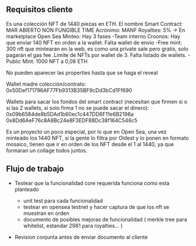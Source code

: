 ## Requisitos cliente

Es una colección NFT de 1440 piezas en ETH. El nombre Smart Contract: MAR ABIERTO NON FUNGIBLE TIME
Acrónimo: MANF
Royalties: 5% -> En marketplace Open Sea
Minteo: Hay 3 fases
-Team interno Croonos: Hay que enviar 140 NFT en orden a la wallet. Falta wallet de envio
-Free mint: 300 nft que mintearan en la web, es como una private sale pero gratis, solo pagarán el gas fee .Limite de NFTs por wallet de 3. Falta listado de wallets.
-Public Mint: 1000 NFT a 0,08 ETH

No pueden aparecer las properties hasta que se haga el reveal

Wallet madre colección/contrato: 0x50Def171796AF77Fb9313B35BF9cDd3bCd1Ff690

Wallets para sacar los fondos del smart contract (necesitan que firmen si o si las 2 wallets, si solo firma 1 no se puede sacar el dinero):
0x09b6584de8b5DAd1b60ec1c447DD6F11e6B2198a
0x8Dd6AeF76c8A8Bc24e8F3EDF88Dc38f164C546c5

Es un proyecto un poco especial, por lo que en Open Sea, una vez minteado los 1440 NFT, si la gente lo filtra por Oldest y lo ponen en formato mosaico, tienen que ir en orden de los NFT desde el 1 al 1440, ya que formaran un collage todos juntos.

## Flujo de trabajo

- Testear que la funcionalidad core requerida funciona como esta planteado

  - unit test para cada funcionalidad
  - testear en opensea testnet y hacer captura de que los nft se muestran en orden
  - documento de posibles mejoras de funcionalidad
    ( merkle tree para whitelist, estandar 2981 para royalties... )

- Revision conjunta antes de enviar documento al cliente
